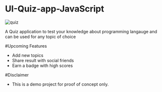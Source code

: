 # UI-Quiz-app-JavaScript

![quiz](https://user-images.githubusercontent.com/72680556/188506793-5230c362-96b7-4312-a31e-ffdc0d3870ce.png)

A Quiz application to test your knowledge about programming langauge and can be used for any topic of choice

#Upcoming Features
- Add new topics
- Share result with social friends
- Earn a badge with high scores

#Disclaimer
- This is a demo project for proof of concept only.
